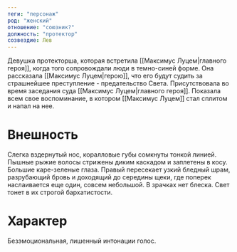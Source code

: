 ```yaml
---
теги: "персонаж"
род: "женский"
отношение: "союзник?"
должность: "протектор"
созвездие: Лев
---
```


Девушка протекторша, которая встретила [[Максимус Луцем|главного героя]], когда того сопровождали люди в темно-синей форме.
Она рассказала [[Максимус Луцем|герою]], что его будут судить за страшнейшее преступление - предательство Света.
Присутствовала во время заседания суда [[Максимус Луцем|главного героя]]. Показала всем свое воспоминание, в котором [[Максимус Луцем]] стал сплитом и напал на нее. 

# Внешность
Слегка вздернутый нос, коралловые губы сомкнуты тонкой линией. Пышные рыжие волосы стрижены диким каскадом и заплетены в косу. Большие каре-зеленые глаза. Правый пересекает узкий бледный шрам, разрубающий бровь и доходящий до середины щеки, где поперек наслаивается еще один, совсем небольшой. В зрачках нет блеска. Свет тонет в их строгой бархатистости.

# Характер
Безэмоциональная, лишенный интонации голос. 